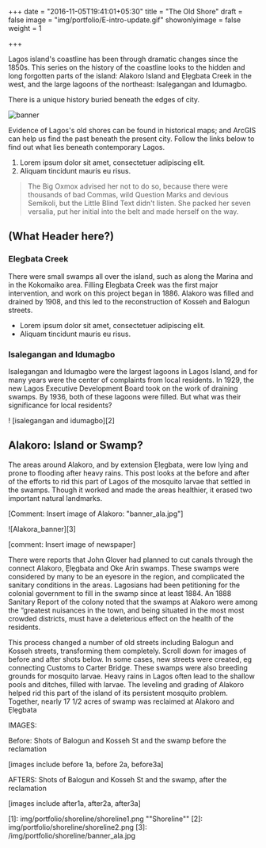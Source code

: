 +++
date = "2016-11-05T19:41:01+05:30"
title = "The Old Shore"
draft = false
image = "img/portfolio/E-intro-update.gif"
showonlyimage = false
weight = 1

+++

Lagos island's coastline has been through dramatic changes since the 1850s. This series on the history of the coastline looks to the hidden and long forgotten parts of the island: Alakoro Island and Ẹlẹgbata Creek in the west, and the large lagoons of the northeast: Isalẹgangan and Idumagbo.
<!--more-->

There is a unique history buried beneath the edges of city.

<!---
There should be an image here, maybe the full shoreline?
-->
![banner](img/portfolio/shoreline/shoreline1.png)


Evidence of Lagos's old shores can be found in historical maps; and ArcGIS can help us find the past beneath the present city. Follow the links below to find out what lies beneath contemporary Lagos.

1. Lorem ipsum dolor sit amet, consectetuer adipiscing elit.
2. Aliquam tincidunt mauris eu risus.

> The Big Oxmox advised her not to do so, because there were thousands of bad Commas, wild Question Marks and devious Semikoli, but the Little Blind Text didn't listen. She packed her seven versalia, put her initial into the belt and made herself on the way.

## (What Header here?)

### Elegbata Creek

There were small swamps all over the island, such as along the Marina and in the Kokomaiko area. Filling Elegbata Creek was the first major intervention, and work on this project began in  1886. Alakoro was filled and drained by 1908, and this led to the reconstruction of Kosseh and Balogun streets.

* Lorem ipsum dolor sit amet, consectetuer adipiscing elit.
* Aliquam tincidunt mauris eu risus.

### Isalegangan and Idumagbo

Isalegangan and Idumagbo were the largest lagoons in Lagos Island, and for many years were the center of complaints from local residents. In 1929, the new Lagos Executive Development Board took on the work of draining swamps. By 1936, both of these lagoons were filled. But what was their significance for local residents?

<!---
insert i&iupdate.gif
-->
! [isalegangan and idumagbo][2]

## Alakoro: Island or Swamp?

The areas around Alakoro, and by extension Ẹlẹgbata, were low lying and prone to flooding after heavy rains. This post looks at the before and after of the efforts to rid this part of Lagos of the mosquito larvae that settled in the swamps. Though it worked and made the areas healthier, it erased two important natural landmarks.

[Comment: Insert image of Alakoro: "banner_ala.jpg"]

![Alakora_banner][3]

[comment: Insert image of newspaper]

There were reports that John Glover had planned to cut canals through the connect Alakoro, Ẹlẹgbata and Oke Arin swamps. These swamps were considered by many to be an eyesore in the region, and complicated the sanitary conditions in the areas. Lagosians had been petitioning for the colonial government to fill in the swamp since at least 1884. An 1888 Sanitary Report of the colony noted that the swamps at Alakoro were among the “greatest nuisances in the town, and being situated in the most most crowded districts, must have a deleterious effect on the health of the residents.

This process changed a number of old streets including Balogun and Kosseh streets, transforming them completely. Scroll down for images of before and after shots below. In some cases, new streets were created, eg connecting Customs to Carter Bridge. These swamps were also breeding grounds for mosquito larvae. Heavy rains in Lagos often lead to the shallow pools and ditches, filled with larvae. The leveling and grading of Alakoro helped rid this part of the island of its persistent mosquito problem. Together, nearly 17 1/2 acres of swamp was reclaimed at Alakoro and Ẹlẹgbata

IMAGES:

Before: Shots of Balogun and Kosseh St and the swamp before the reclamation

[images include before 1a, before 2a, before3a]

AFTERS: Shots of Balogun and Kosseh St and the swamp, after the reclamation

[images include after1a, after2a, after3a]


[1]: img/portfolio/shoreline/shoreline1.png	""Shoreline""
[2]: img/portfolio/shoreline/shoreline2.png
[3]: /img/portfolio/shoreline/banner_ala.jpg
